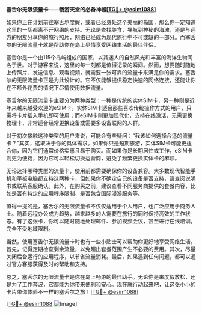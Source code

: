 **塞舌尔无限流量卡——畅游天堂的必备神器[[TG💪+ @esim1088](https://t.me/s/esim1088)]**

如果你正在计划前往塞舌尔度假，或者已经身处这个美丽的岛国，那么你一定知道这里的一切都离不开网络的支持。无论是查找美食、导航到神秘的海滩，还是与远方的朋友分享你的旅行照片，网络已经成为现代旅行中不可或缺的一部分。而塞舌尔的无限流量卡就是帮助你在岛上尽情享受网络生活的最佳伴侣。

塞舌尔是一个由115个岛屿组成的国家，以其迷人的自然风光和丰富的海洋生物闻名于世。对于游客来说，这里的每一刻都是值得记录的瞬间。然而，想要随时随地上传照片、发送信息、观看视频，就需要一张可靠的流量卡来满足你的需求。塞舌尔的无限流量卡正是为此设计的。它不仅能够提供稳定快速的网络连接，还能让你在不额外花费的情况下尽情使用数据流量。

塞舌尔的无限流量卡主要分为两种类型：一种是传统的实体SIM卡，另一种则是近年来越来越受欢迎的eSIM卡。实体SIM卡适合那些喜欢传统操作方式的用户，只需将卡片插入手机即可使用；而eSIM卡则更加现代化，支持在线激活，无需更换物理卡，非常适合经常更换设备或需要多设备联网的人群。

对于初次接触这种类型的用户来说，可能会有些疑问：“我该如何选择合适的流量卡？”其实，这取决于你的具体需求。如果你只是短期旅游，实体SIM卡可能更适合你，因为它们通常价格实惠且易于购买。而如果你是长期居住或工作，eSIM卡则更为便捷，因为它可以轻松切换运营商，避免了频繁更换实体卡的麻烦。

无论选择哪种类型的流量卡，使用前都需要确保你的设备兼容。大多数现代智能手机和平板电脑都支持这两种卡，但如果你不确定自己的设备是否支持，请查阅说明书或联系客服确认。此外，在购买之前，建议查看不同服务商提供的套餐内容，比如是否有特定的应用程序限制、是否包含国际漫游服务等。

值得一提的是，塞舌尔的无限流量卡不仅仅适用于个人用户，也广泛应用于商务人士。随着远程办公成为趋势，越来越多的人需要在旅行的同时保持高效的工作状态。有了这张卡，你可以随时随地处理邮件、参加视频会议，甚至进行在线培训，完全不受地域限制。

当然，使用塞舌尔无限流量卡时也有一些小贴士可以帮助你更好地享受网络生活。首先，记得定期检查剩余流量，以免超出套餐范围产生不必要的费用。其次，尽量关闭后台运行的应用程序，以节省流量消耗。最后，如果遇到任何问题，都可以通过官方客服获得及时的帮助和支持。

总之，塞舌尔的无限流量卡是你在岛上畅游的最佳助手。无论你是来度假放松，还是为了工作奔波，它都能为你带来便利和安心。现在就行动起来吧，让这张小小的卡片带你体验不一样的塞舌尔之旅！[[TG💪+ @esim1088](https://t.me/s/esim1088)]

[[TG💪+ @esim1088](https://t.me/s/esim1088) ![Image](https://i.postimg.cc/4NQfJmqS/Snipaste-2025-05-13-00-14-12.png)]